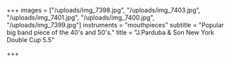 +++
images = ["/uploads/img_7398.jpg", "/uploads/img_7403.jpg", "/uploads/img_7401.jpg", "/uploads/img_7400.jpg", "/uploads/img_7399.jpg"]
instruments = "mouthpieces"
subtitle = "Popular big band piece of the 40's and 50's."
title = "J.Parduba & Son New York Double Cup 5.5"

+++
